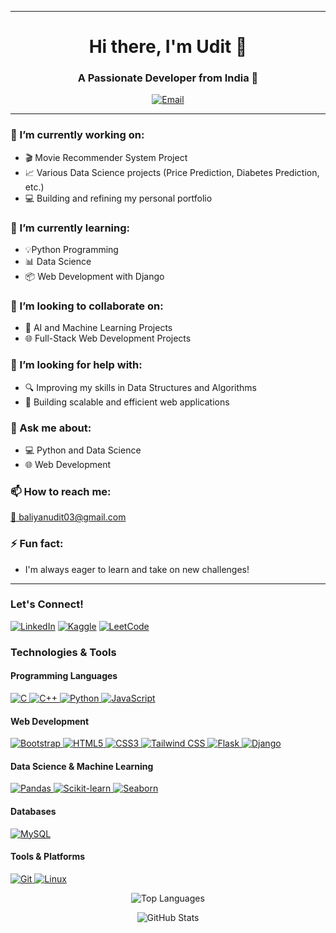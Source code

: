 
---

<h1 align="center">Hi there, I'm Udit 👋</h1>
<h3 align="center">A Passionate Developer from India 🚀</h3>

<p align="center">
<!--   <a href="https://uditbaliyan.github.io/uditbaliyan.github.io/" target="_blank">
    <img src="https://img.shields.io/badge/Portfolio-uditbaliyan.github.io-blue?style=for-the-badge" alt="Portfolio"></a> -->
  <a href="mailto:baliyanudit03@gmail.com">
    <img src="https://img.shields.io/badge/Email-baliyanudit03@gmail.com-red?style=for-the-badge" alt="Email"></a>
</p>

---

<h3 align="left">🔭 I’m currently working on:</h3>
<ul>
  <li>🎬 Movie Recommender System Project</li>
  <li>📈 Various Data Science projects (Price Prediction, Diabetes Prediction, etc.)</li>
  <li>💻 Building and refining my personal portfolio</li>
</ul>

<h3 align="left">🌱 I’m currently learning:</h3>
<ul>
  <li>💡Python Programming</li>
  <li>📊 Data Science</li>
  <li>📦 Web Development with Django</li>
</ul>

<h3 align="left">👯 I’m looking to collaborate on:</h3>
<ul>
  <li>🤖 AI and Machine Learning Projects</li>
  <li>🌐 Full-Stack Web Development Projects</li>
</ul>

<h3 align="left">🤔 I’m looking for help with:</h3>
<ul>
  <li>🔍 Improving my skills in Data Structures and Algorithms</li>
  <li>🚀 Building scalable and efficient web applications</li>
</ul>

<h3 align="left">💬 Ask me about:</h3>
<ul>
  <li>💻 Python and Data Science</li>
  <li>🌐 Web Development</li>
</ul>

<h3 align="left">📫 How to reach me:</h3>
<p align="left">
  <a href="mailto:baliyanudit03@gmail.com">📧 baliyanudit03@gmail.com</a>
</p>


<h3 align="left">⚡ Fun fact:</h3>
<ul>
  <li>I'm always eager to learn and take on new challenges!</li>
</ul>

---

<h3 align="left">Let's Connect!</h3>
<p align="left">
  <a href="https://www.linkedin.com/in/udit-baliyan-ab1162260/" target="_blank"><img src="https://img.shields.io/badge/LinkedIn-udit--baliyan--ab1162260-blue?style=for-the-badge" alt="LinkedIn"></a>
  <a href="https://www.kaggle.com/vditbaliyan" target="_blank"><img src="https://img.shields.io/badge/Kaggle-vditbaliyan-brightgreen?style=for-the-badge" alt="Kaggle"></a>
  <a href="https://leetcode.com/u/vdit/" target="_blank"><img src="https://img.shields.io/badge/LeetCode-u%2Fvdit-orange?style=for-the-badge" alt="LeetCode"></a>
</p>

<h3 align="left">Technologies & Tools</h3>

<h4 align="left">Programming Languages</h4>
<p align="left">
  <a href="https://www.cprogramming.com/" target="_blank" rel="noreferrer"> <img src="https://img.shields.io/badge/C-00599C?style=for-the-badge&logo=c&logoColor=white" alt="C"/> </a>
  <a href="https://www.w3schools.com/cpp/" target="_blank" rel="noreferrer"> <img src="https://img.shields.io/badge/C++-00599C?style=for-the-badge&logo=c%2B%2B&logoColor=white" alt="C++"/> </a>
  <a href="https://www.python.org" target="_blank" rel="noreferrer"> <img src="https://img.shields.io/badge/Python-3776AB?style=for-the-badge&logo=python&logoColor=white" alt="Python"/> </a>
  <a href="https://developer.mozilla.org/en-US/docs/Web/JavaScript" target="_blank" rel="noreferrer"> <img src="https://img.shields.io/badge/JavaScript-F7DF1E?style=for-the-badge&logo=javascript&logoColor=black" alt="JavaScript"/> </a>
</p>

<h4 align="left">Web Development</h4>
<p align="left">
  <a href="https://getbootstrap.com" target="_blank" rel="noreferrer"> <img src="https://img.shields.io/badge/Bootstrap-7952B3?style=for-the-badge&logo=bootstrap&logoColor=white" alt="Bootstrap"/> </a>
  <a href="https://www.w3.org/html/" target="_blank" rel="noreferrer"> <img src="https://img.shields.io/badge/HTML5-E34F26?style=for-the-badge&logo=html5&logoColor=white" alt="HTML5"/> </a>
  <a href="https://www.w3schools.com/css/" target="_blank" rel="noreferrer"> <img src="https://img.shields.io/badge/CSS3-1572B6?style=for-the-badge&logo=css3&logoColor=white" alt="CSS3"/> </a>
  <a href="https://tailwindcss.com/" target="_blank" rel="noreferrer"> <img src="https://img.shields.io/badge/Tailwind_CSS-38B2AC?style=for-the-badge&logo=tailwind-css&logoColor=white" alt="Tailwind CSS"/> </a>
  <a href="https://flask.palletsprojects.com/" target="_blank" rel="noreferrer"> <img src="https://img.shields.io/badge/Flask-000000?style=for-the-badge&logo=flask&logoColor=white" alt="Flask"/> </a>
  <a href="https://www.djangoproject.com/" target="_blank" rel="noreferrer"> <img src="https://img.shields.io/badge/Django-092E20?style=for-the-badge&logo=django&logoColor=white" alt="Django"/> </a>
</p>

<h4 align="left">Data Science & Machine Learning</h4>
<p align="left">
  <a href="https://pandas.pydata.org/" target="_blank" rel="noreferrer"> <img src="https://img.shields.io/badge/Pandas-150458?style=for-the-badge&logo=pandas&logoColor=white" alt="Pandas"/> </a>
  <a href="https://scikit-learn.org/" target="_blank" rel="noreferrer"> <img src="https://img.shields.io/badge/scikit--learn-F7931E?style=for-the-badge&logo=scikit-learn&logoColor=black" alt="Scikit-learn"/> </a>
  <a href="https://seaborn.pydata.org/" target="_blank" rel="noreferrer"> <img src="https://img.shields.io/badge/Seaborn-3776AB?style=for-the-badge&logo=seaborn&logoColor=white" alt="Seaborn"/> </a>
</p>

<h4 align="left">Databases</h4>
<p align="left">
  <a href="https://www.mysql.com/" target="_blank" rel="noreferrer"> <img src="https://img.shields.io/badge/MySQL-4479A1?style=for-the-badge&logo=mysql&logoColor=white" alt="MySQL"/> </a>
</p>

<h4 align="left">Tools & Platforms</h4>
<p align="left">
  <a href="https://git-scm.com/" target="_blank" rel="noreferrer"> <img src="https://img.shields.io/badge/Git-F05032?style=for-the-badge&logo=git&logoColor=white" alt="Git"/> </a>
  <a href="https://www.linux.org/" target="_blank" rel="noreferrer"> <img src="https://img.shields.io/badge/Linux-FCC624?style=for-the-badge&logo=linux&logoColor=black" alt="Linux"/> </a>
</p>

<p align="center">
  <img align="center" src="https://github-readme-stats.vercel.app/api/top-langs?username=uditbaliyan&show_icons=true&locale=en&layout=compact" alt="Top Languages" />
</p>

<p align="center">
  <img align="center" src="https://github-readme-stats.vercel.app/api?username=uditbaliyan&show_icons=true&locale=en" alt="GitHub Stats"

